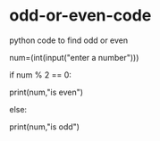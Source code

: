 # odd-or-even-code
python code to find odd or even

num=(int(input("enter a number")))

if num % 2 == 0:

  print(num,"is even")
  
else:

  print(num,"is odd")
